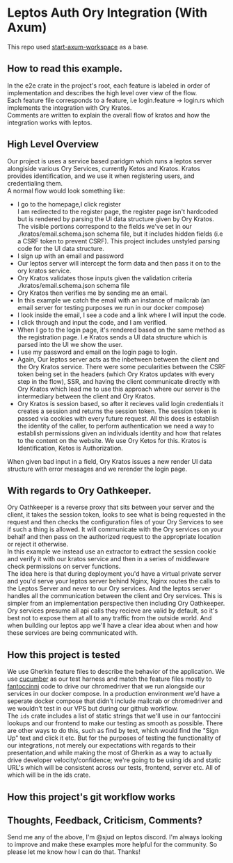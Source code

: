 # Leptos Auth Ory Integration (With Axum)
This repo used [start-axum-workspace](https://github.com/leptos-rs/start-axum-workspace/) as a base.

## How to read this example.

In the e2e crate in the project's root, each feature is labeled in order of implementation and describes the high level over view of the flow.
<br>
Each feature file corresponds to a feature, i.e login.feature -> login.rs which implements the integration with Ory Kratos.
<br>
Comments are written to explain the overall flow of kratos and how the integration works with leptos.

## High Level Overview

Our project is uses a service based paridgm which runs a leptos server alongiside various Ory Services, currently Ketos and Kratos. Kratos provides identification, and we use it when registering users, and credentialing them.
<br>
A normal flow would look something like:<br>
<ul>
<li>
I go to the homepage,I click register
</li>
</li>
I am redirected to the register page, the register page isn't hardcoded but is rendered by parsing the UI data structure given by Ory Kratos. The visible portions correspond to the fields we've set in our ./kratos/email.schema.json schema file, but it includes
hidden fields (i.e a CSRF token to prevent CSRF). This project includes unstyled parsing code for the UI data structure.
</li>
<li>
I sign up with an email and password
</li>
<li>
Our leptos server will intercept the form data and then pass it on to the ory kratos service.
</li>
<li>
Ory Kratos validates those inputs given the validation criteria ./kratos/email.schema.json schema file
</li>
<li>
Ory Kratos then verifies me by sending me an email.
</li>
<li>
In this example we catch the email with an instance of mailcrab (an email server for testing purposes we run in our docker compose)
</li>
<li>
I look inside the email, I see a code and a link where I will input the code.
</li>
<li>
I click through and input the code, and I am verified.
</li>
<li>
When I go to the login page, it's rendered based on the same method as the registration page. I.e Kratos sends a UI data structure which is parsed into the UI we show the user.
</li>
<li>
I use my password and email on the login page to login.
</li>
<li>
Again, Our leptos server acts as the inbetween between the client and the Ory Kratos service. There were some pecularities between the CSRF token being set in the headers (which Ory Kratos updates with every step in the flow), SSR, and having the client communicate directly with Ory Kratos which lead me to use this approach where our server is the intermediary between the client and Ory Kratos.
</li>
<li>
Ory Kratos is session based, so after it recieves valid login credentials it creates a session and returns the session token. The session token is passed via cookies with every future request. All this does is establish the identity of the caller, to perform authentication we need a way to establish permissions given an individuals identity and how that relates to the content on the website. We use Ory Ketos for this. Kratos is Identification, Ketos is Authorization.
</li>
</ul>

When given bad input in a field, Ory Kratos issues a new render UI data structure with error messages and we rerender the login page.

## With regards to Ory Oathkeeper.

Ory Oathkeeper is a reverse proxy that sits between your server and the client, it takes the session token, looks to see what is being requested in the request and then checks the configuration files of your Ory Services to see if such a thing is allowed. It will communicate with the Ory services on your behalf and then pass on the authorized request to the appropriate location or reject it otherwise.
<br>
In this example we instead use an extractor to extract the session cookie and verify it with our kratos service and then in a series of middleware check permissions on server functions.
<br>
The idea here is that during deployment you'd have a virtual private server and you'd serve your leptos server behind Nginx, Nginx routes the calls to the Leptos Server and never to our Ory services. And the leptos server handles all the communication between the client and Ory services. This is simpler from an implementation perspective then including Ory Oathkeeper. Ory services presume all api calls they recieve are valid by default, so it's best not to expose them at all to any traffic from the outside world. And when building our leptos app we'll have a clear idea about when and how these services are being communicated with.

## How this project is tested

We use Gherkin feature files to describe the behavior of the application. We use [cucumber](https://docs.rs/cucumber/latest/cucumber/) as our test harness and match the feature files mostly to [fantoccinni](https://docs.rs/fantoccini/latest/fantoccini/) code to drive our chromedriver that we run alongside our services in our docker compose. In a production environment we'd have a seperate docker compose that didn't include mailcrab or chromedriver and we wouldn't test in our VPS but during our github workflow.
<br>
The `ids` crate includes a list of static strings that we'll use in our fantoccini lookups and our frontend to make our testing as smooth as possible. There are other ways to do this, such as find by text, which would find the "Sign Up" text and click it etc. But for the purposes of testing the functionality of our integrations, not merely our expectations with regards to their presentation,and while making the most of Gherkin as a way to actually drive developer velocity/confidence; we're going to be using ids and static URL's which will be consistent across our tests, frontend, server etc. All of which will be in the ids crate.

## How this project's git workflow works

## Thoughts, Feedback, Criticism, Comments?
Send me any of the above, I'm @sjud on leptos discord. I'm always looking to improve and make these examples more helpful for the community. So please let me know how I can do that. Thanks!